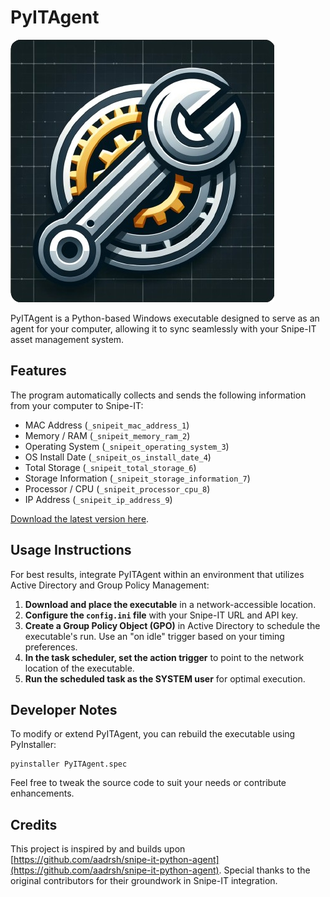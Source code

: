 # PyITAgent

![PyITAgent Logo](logo.png)

PyITAgent is a Python-based Windows executable designed to serve as an agent for your computer, allowing it to sync seamlessly with your Snipe-IT asset management system.

## Features

The program automatically collects and sends the following information from your computer to Snipe-IT:

- MAC Address (`_snipeit_mac_address_1`)
- Memory / RAM (`_snipeit_memory_ram_2`)
- Operating System (`_snipeit_operating_system_3`)
- OS Install Date (`_snipeit_os_install_date_4`)
- Total Storage (`_snipeit_total_storage_6`)
- Storage Information (`_snipeit_storage_information_7`)
- Processor / CPU (`_snipeit_processor_cpu_8`)
- IP Address (`_snipeit_ip_address_9`)

[Download the latest version here](https://github.com/booskit-codes/PyITAgent/releases/).

## Usage Instructions

For best results, integrate PyITAgent within an environment that utilizes Active Directory and Group Policy Management:

1. **Download and place the executable** in a network-accessible location.
2. **Configure the `config.ini` file** with your Snipe-IT URL and API key.
3. **Create a Group Policy Object (GPO)** in Active Directory to schedule the executable's run. Use an "on idle" trigger based on your timing preferences.
4. **In the task scheduler, set the action trigger** to point to the network location of the executable.
5. **Run the scheduled task as the SYSTEM user** for optimal execution.

## Developer Notes

To modify or extend PyITAgent, you can rebuild the executable using PyInstaller:

```
pyinstaller PyITAgent.spec
```

Feel free to tweak the source code to suit your needs or contribute enhancements.

## Credits

This project is inspired by and builds upon [https://github.com/aadrsh/snipe-it-python-agent](https://github.com/aadrsh/snipe-it-python-agent). Special thanks to the original contributors for their groundwork in Snipe-IT integration.